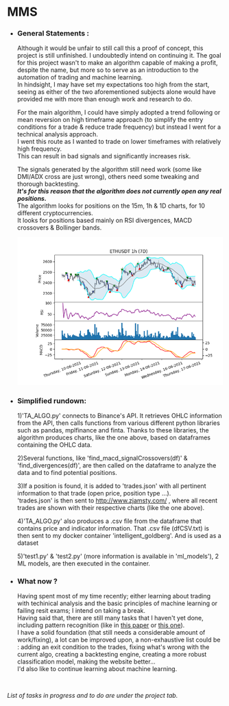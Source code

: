 # **MMS**
- ### General Statements :
   Although it would be unfair to still call this a proof of concept, this project is still unfinished. I undoubtedly intend on continuing it.
   The goal for this project wasn't to make an algorithm capable of making a profit, despite the name, but more so to serve as an introduction to the automation
   of trading and machine learning. <br>In hindsight, I may have set my expectations too high from the start, seeing as either of the two aforementioned subjects alone      would have provided me with more than enough work and research to do.
   
   For the main algorithm, I could have simply adopted a trend following or mean reversion on high timeframe approach (to simplify the entry conditions for a      trade & reduce trade frequency) but instead I went for a technical analysis approach. <br>I went this route as I wanted to trade on lower timeframes with relatively      high frequency.<br> This can result in bad signals and significantly increases risk.
   
   The signals generated by the algorithm still need work (some like DMI/ADX cross are just wrong), others need some tweaking and thorough backtesting.
   <br>***It's for this reason that the algorithm does not currently open any real positions.***
   <br>The algorithm looks for positions on the 15m, 1h & 1D charts, for 10 different cryptocurrencies.
   <br>It looks for positions based mainly on RSI divergences, MACD crossovers & Bollinger bands.

         
     ![most recent chart](https://github.com/tindll/mms/blob/main/chart.png)

- ### Simplified rundown:

   1)'TA_ALGO.py' connects to Binance's API. It retrieves OHLC information from the API, then calls functions from various different python libraries such as pandas,      mplfinance and finta. Thanks to these libraries, the algorithm produces charts, like the one above, based on dataframes containing the OHLC data.
   
   2)Several functions, like 'find_macd_signalCrossovers(df)' & 'find_divergences(df)', are then called on the dataframe to analyze the data and to find potential          positions.
   
   3)If a position is found, it is added to 'trades.json' with all pertinent information to that trade (open price, position type ...).
   <br>'trades.json' is then sent to http://www.zjamsty.com/ , where all recent trades are shown with their respective charts (like the one above).

   4)'TA_ALGO.py' also produces a .csv file from the dataframe that contains price and indicator information.
   That .csv file (dfCSV.txt) is then sent to my docker container 'intelligent_goldberg'. And is used as a dataset
   
   5)'test1.py' & 'test2.py' (more information is available in 'ml_models'), 2 ML models, are then executed in the container.

- ### What now ?
   Having spent most of my time recently; either learning about trading with techinical analysis and the basic principles of machine learning or failing resit exams;
   I intend on taking a break.
   <br> Having said that, there are still many tasks that I haven't yet done, including pattern recognition (like in [this paper](https://mpra.ub.uni-muenchen.de/60825/1/MPRA_paper_60825.pdf) or [this one](https://projet.liris.cnrs.fr/imagine/pub/proceedings/ICANN-2010/papers/6354/63540130.pdf)).
   <br> I have a solid foundation (that still needs a considerable amount of work/fixing), a lot can be improved upon, a non-exhaustive list could be :
   adding an exit condition to the trades, fixing what's wrong with the current algo, creating a backtesting engine, creating a more robust classification model, making the website better...
   <br> I'd also like to continue learning about machine learning.
<br>

*List of tasks in progress and to do are under the project tab.*

